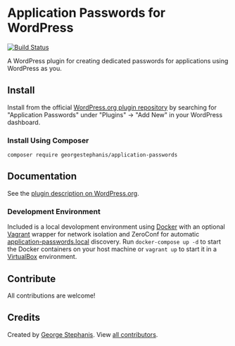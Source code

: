 # Application Passwords for WordPress

[![Build Status](https://travis-ci.org/georgestephanis/application-passwords.svg?branch=master)](https://travis-ci.org/georgestephanis/application-passwords)

A WordPress plugin for creating dedicated passwords for applications using WordPress as you.

## Install

Install from the official [WordPress.org plugin repository](https://wordpress.org/plugins/application-passwords/) by searching for "Application Passwords" under "Plugins" &rarr; "Add New" in your WordPress dashboard.

### Install Using Composer

	composer require georgestephanis/application-passwords


## Documentation

See the [plugin description on WordPress.org](https://wordpress.org/plugins/application-passwords/).

### Development Environment

Included is a local devolopment environment using [Docker](https://www.docker.com) with an optional [Vagrant](https://www.vagrantup.com) wrapper for network isolation and ZeroConf for automatic [application-passwords.local](http://application-passwords.local) discovery. Run `docker-compose up -d` to start the Docker containers on your host machine or `vagrant up` to start it in a [VirtualBox](https://www.virtualbox.org) environment.


## Contribute

All contributions are welcome!


## Credits

Created by [George Stephanis](https://github.com/georgestephanis). View [all contributors](https://github.com/georgestephanis/application-passwords/graphs/contributors).
